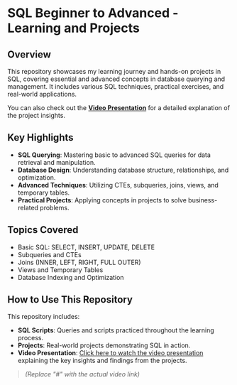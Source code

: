 # SQL Beginner to Advanced - Learning and Projects

## Overview

This repository showcases my learning journey and hands-on projects in SQL, covering essential and advanced concepts in database querying and management. It includes various SQL techniques, practical exercises, and real-world applications. 

You can also check out the **[Video Presentation]([#](https://www.youtube.com/watch?v=uUeUPYtCZrc))** for a detailed explanation of the project insights.

## Key Highlights

- **SQL Querying**: Mastering basic to advanced SQL queries for data retrieval and manipulation.
- **Database Design**: Understanding database structure, relationships, and optimization.
- **Advanced Techniques**: Utilizing CTEs, subqueries, joins, views, and temporary tables.
- **Practical Projects**: Applying concepts in projects to solve business-related problems.

## Topics Covered

- Basic SQL: SELECT, INSERT, UPDATE, DELETE
- Subqueries and CTEs
- Joins (INNER, LEFT, RIGHT, FULL OUTER)
- Views and Temporary Tables
- Database Indexing and Optimization

## How to Use This Repository

This repository includes:
- **SQL Scripts**: Queries and scripts practiced throughout the learning process.
- **Projects**: Real-world projects demonstrating SQL in action.
- **Video Presentation**: [Click here to watch the video presentation](#) explaining the key insights and findings from the projects.

> *(Replace "#" with the actual video link)*
